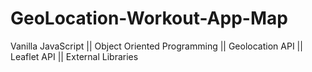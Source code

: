 # GeoLocation-Workout-App-Map

Vanilla JavaScript || Object Oriented Programming || Geolocation API || Leaflet API || External Libraries 

